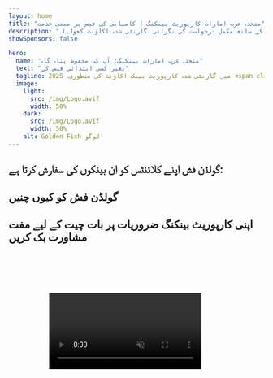 ```yaml
---
layout: home
title: "متحدہ عرب امارات کارپوریٹ بینکنگ | کامیابی کی فیس پر مبنی خدمت"
description: "پریمیم ملٹی کرنسی کارپوریٹ اکاؤنٹس بغیر کسی ابتدائی فیس کے - صرف منظوری کے بعد ادائیگی کریں۔ 98% کامیابی کی شرح کے ساتھ مکمل درخواست کی نگرانی۔ گارنٹی شدہ اکاؤنٹ کھولنا۔"
showSponsors: false

hero:
  name: "متحدہ عرب امارات بینکنگ: آپ کی محفوظ پناہ گاہ"
  text: "بغیر کسی ابتدائی فیس کے"
  tagline: 2025 میں گارنٹی شدہ کارپوریٹ بینک اکاؤنٹ کی منظوری۔ <span class="hl">بغیر کسی ابتدائی فیس کے</span> - صرف منظوری کے بعد ادائیگی کریں۔ 90% کامیابی کی شرح۔
  image:
    light:
      src: /img/Logo.avif
      width: 50%
    dark:
      src: /img/Logo.avif
      width: 50%
    alt: Golden Fish لوگو
---
```


<FeatureCards :features="[
  {
    title: 'گارنٹی شدہ اکاؤنٹ کی منظوری',
    bullet: '✓',
    items: [
      'پہلے اکاؤنٹ کی منظوری کے لیے **دو ماہ کی گارنٹی**',
      'دوسرے اکاؤنٹ کے لیے تین ماہ کی گارنٹی',
      'معیاری بزنس پلان کی تیاری',
      'جامع ڈیو ڈیلیجنس سپورٹ',
      'بینک سے براہ راست رابطے کی حکمت عملی',
      'مکمل بینکنگ پیکج کی ترتیب'
    ],
    linkText: 'Read More',
    link: '../../corporate-banking-services/guaranteed-account-approvals',
    icon: {
      light: '/video/iStock-2186765808.mp4',
      dark: '/video/iStock-2166377244.mp4',
      alt: 'بینکنگ کی ضروریات',
    }
  },
]" />

<FeatureCards :features="[
  {
    title: 'ہائی رسک بزنس کے لیے متحدہ عرب امارات بینک اکاؤنٹس',
    items: [
      'اینہانسڈ ڈیو ڈیلیجنس (EDD) پر ماہرانہ رہنمائی',
      'لین دین کی نگرانی اور خطرات کا انتظام',
      'تعمیل کی پالیسیوں اور طریقہ کار کی ترتیب',
      'بینک کے ساتھ تعلقات کا انتظام',
      'باقاعدہ تعمیل کی تازہ کاری اور آڈٹ',
      'اکاؤنٹ کی سیکیورٹی کے لیے ہنگامی منصوبہ بندی'
    ],
    linkText: 'Read More',
    link: '../../corporate-banking-services/UAE-Bank-Accounts-for-High-Risk-Business',
    icon: {
      light: '/img/iStock-1333000394.avif',
      dark: '/img/iStock-584576538.avif',
      alt: 'بینکنگ خدمات',
    }
  },
  {
    title: 'تعمیل کریں: اپنے متحدہ عرب امارات کے کاروبار کی حفاظت کریں',
    items: [
      'ممکنہ خطرات کی شناخت کے لیے باقاعدہ تعمیل کے آڈٹ',
      'سرکاری منظوریوں کے لیے مکمل PRO خدمات',
      'لائسنس کی تجدید کا انتظام اور انتباہات',
      'بینکنگ مشاورت اور اکاؤنٹ کی دیکھ بھال',
      'VAT اور ESR کی تعمیل میں مدد',
      'ملازمین کے ویزا اور لیبر قانون کی تعمیل',
      'ریگولیٹری اپڈیٹس پر تربیتی ورکشاپس'
    ],
    linkText: 'Read More',
    link: '../../company-registration/Protect-Your-Business',
    icon: {
      light: '/img/iStock-1382278859.jpg',
      dark: '/img/iStock-1867623684.jpg',
      alt: 'بینکنگ خدمات',
    }
  },
  {
    title: 'متحدہ عرب امارات کارپوریٹ بینکنگ کے فوائد',
    items: [
      'موڈیز کی **Aa2** ریٹنگ کے ساتھ مضبوط بینکنگ نظام',
      '**1980 سے مستحکم USD شرح تبادلہ**',
      'سرمایہ کی نقل و حرکت پر کوئی پابندی نہیں',
      'غیر ملکی ذخائر 184 بلین امریکی ڈالر سے زیادہ',
      'سیاسی اور معاشی استحکام',
      'حکومت کی جانب سے سپورٹڈ بینکنگ سسٹم',
      'عالمی معیار کی ڈیجیٹل بینکنگ'
    ],
    linkText: 'Read More',
    link: '../../company-registration/banking',
    icon: {
      light: '/img/iStock-1032707788.jpg',
      dark: '/img/iStock-1152367067.avif',
      alt: 'بینکنگ کا عمل',
    }
  }
]" />

## گولڈن فش اپنے کلائنٹس کو ان بینکوں کی سفارش کرتا ہے:

<!--@include: /../../include/recommended-banks.md-->

## گولڈن فش کو کیوں چنیں

<BenefitsList :features="[
  {
    icon: '🏆',
    title: 'اعلی خطرے کی مہارت',
    text: 'اعلی خطرے والے دائرہ اختیار کے پیچیدہ معاملات میں مہارت۔ enhanced due diligence (EDD) کی ضروریات کی گہری سمجھ۔'
  },
  {
    icon: '💰',
    title: 'کامیابی پر مبنی فیس',
    text: 'کوئی پیشگی فیس نہیں - **منظوری کے بعد ہی ادائیگی کریں۔** ویزا کے لیے 98% اور بینک اکاؤنٹس کے لیے 90% کامیابی کی شرح۔'
  },
  {
    icon: '🏦',
    title: 'بینک تعلقات',
    text: 'متحدہ عرب امارات کے بڑے بینکوں کے ساتھ مضبوط شراکت داری۔ منظوری کے امکانات کو زیادہ سے زیادہ بنانے کے لیے متعدد بینکنگ آپشنز۔'
  },
  {
    icon: '📊',
    title: 'مکمل تعمیل کی معاونت',
    text: 'ESR رپورٹس، UBO فائلنگز، اور ریگولیٹری تقاضوں کے لیے ماہرانہ رہنمائی۔ باقاعدہ تعمیل کی تازہ کاری۔'
  },
  {
    icon: '📝',
    title: 'دستاویزات میں برتری',
    text: 'تمام مطلوبہ دستاویزات کی پیشہ ورانہ تیاری، بشمول کاروباری منصوبے اور تعمیل کی پالیسیاں۔'
  },
  {
    icon: '🤝',
    title: 'طویل مدتی شراکت داری',
    text: 'سیٹ اپ کے بعد بینکنگ آپریشنز، اکاؤنٹنگ، ٹیکس، اور تعمیل کی ضروریات کے ساتھ **مسلسل معاونت**۔'
  }
]" />

## اپنی کارپوریٹ بینکنگ ضروریات پر بات چیت کے لیے مفت مشاورت بک کریں

<video  autoplay muted playsinline style="padding: 80px" >
  <source src="/video/iStock-2185918790.mp4" type="video/mp4">
</video>

<ContactFormModal formName="Banking [offer]" buttonText="مفت مشاورت حاصل کریں" :services="[
 '🏢 یو اے ای رہائشی کارپوریٹ اکاؤنٹ',
 '🌐 غیر یو اے ای رہائشی کارپوریٹ اکاؤنٹ (کم خطرہ)',
 '⚠️ غیر یو اے ای رہائشی کارپوریٹ اکاؤنٹ (زیادہ خطرہ)',
 '👤 ذاتی بینک اکاؤنٹ']"/>

